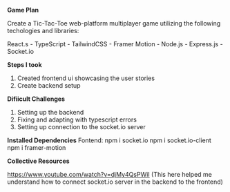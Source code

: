 **Game Plan**

Create a Tic-Tac-Toe web-platform multiplayer game utilizing the following techologies and libraries:

React.s - TypeScript - TailwindCSS - Framer Motion - Node.js - Express.js - Socket.io

**Steps I took**

1. Created frontend ui showcasing the user stories
2. Create backend setup

**Difiicult Challenges**

1. Setting up the backend
2. Fixing and adapting with typescript errors
3. Setting up connection to the socket.io server

**Installed Dependencies**
Fontend:
npm i socket.io
npm i socket.io-client
npm i framer-motion

**Collective Resources**

https://www.youtube.com/watch?v=djMy4QsPWiI (This here helped me understand how to connect socket.io server in the backend to the frontend)

